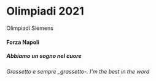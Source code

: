 # Olimpiadi 2021
Olimpiadi Siemens

#### Forza Napoli
##### Abbiamo un sogno nel cuore
###### *Grassetto* e sempre _grassetto-. I'm the best in the word
